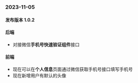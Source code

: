 ### 2023-11-05
#### 发布版本 1.0.2
#### 后端
* 对接微信**手机号快速验证组件**接口
#### 前端
* 现在可以在**个人信息**页面通过微信获取手机号接口填写手机号
* 现在新增用户有默认的头像
